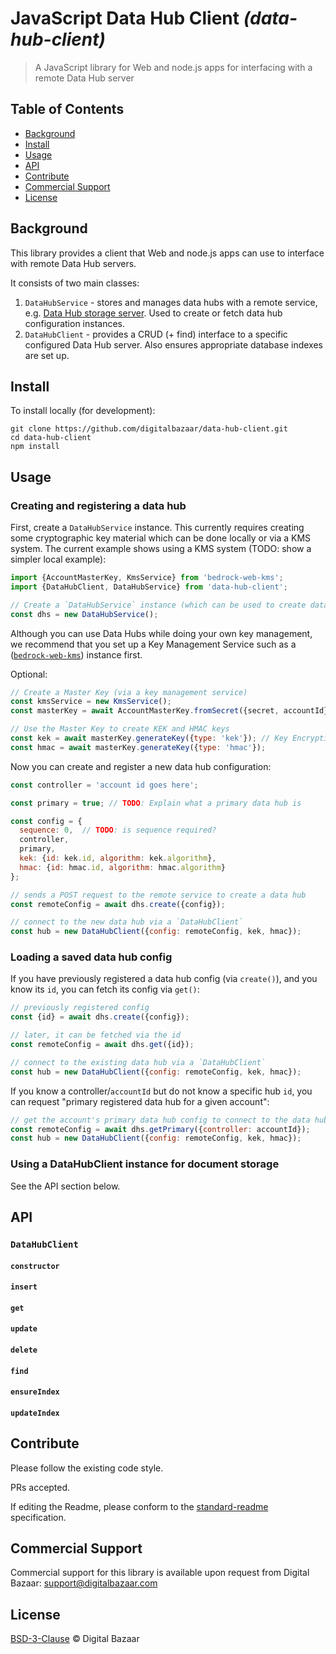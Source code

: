 # JavaScript Data Hub Client _(data-hub-client)_

> A JavaScript library for Web and node.js apps for interfacing with a remote
> Data Hub server

## Table of Contents

- [Background](#background)
- [Install](#install)
- [Usage](#usage)
- [API](#api)
- [Contribute](#contribute)
- [Commercial Support](#commercial-support)
- [License](#license)

## Background

This library provides a client that Web and node.js apps can use to interface
with remote Data Hub servers.

It consists of two main classes:

1. `DataHubService` - stores and manages data hubs with a remote service, e.g.
  [Data Hub storage server](https://github.com/digitalbazaar/bedrock-data-hub-storage).
  Used to create or fetch data hub configuration instances.
2. `DataHubClient` - provides a CRUD (+ find) interface to a specific
  configured Data Hub server. Also ensures appropriate database indexes are
  set up.

## Install

To install locally (for development):

```
git clone https://github.com/digitalbazaar/data-hub-client.git
cd data-hub-client
npm install
```

## Usage

### Creating and registering a data hub

First, create a `DataHubService` instance. This currently requires creating
some cryptographic key material which can be done locally or via a KMS system.
The current example shows using a KMS system (TODO: show a simpler local
example):

```js
import {AccountMasterKey, KmsService} from 'bedrock-web-kms';
import {DataHubClient, DataHubService} from 'data-hub-client';

// Create a `DataHubService` instance (which can be used to create data hubs)
const dhs = new DataHubService();
```

Although you can use Data Hubs while doing your own key management, we
recommend that you set up a Key Management Service such as a
([`bedrock-web-kms`](https://github.com/digitalbazaar/bedrock-web-kms))
instance first.

Optional:

```js
// Create a Master Key (via a key management service)
const kmsService = new KmsService();
const masterKey = await AccountMasterKey.fromSecret({secret, accountId});

// Use the Master Key to create KEK and HMAC keys
const kek = await masterKey.generateKey({type: 'kek'}); // Key Encryption Key
const hmac = await masterKey.generateKey({type: 'hmac'});

```

Now you can create and register a new data hub configuration:

```js
const controller = 'account id goes here';

const primary = true; // TODO: Explain what a primary data hub is

const config = {
  sequence: 0,  // TODO: is sequence required?
  controller,
  primary,
  kek: {id: kek.id, algorithm: kek.algorithm},
  hmac: {id: hmac.id, algorithm: hmac.algorithm}
};

// sends a POST request to the remote service to create a data hub
const remoteConfig = await dhs.create({config});

// connect to the new data hub via a `DataHubClient`
const hub = new DataHubClient({config: remoteConfig, kek, hmac});
```

### Loading a saved data hub config

If you have previously registered a data hub config (via `create()`), and you
know its `id`, you can fetch its config via `get()`:

```js
// previously registered config
const {id} = await dhs.create({config});

// later, it can be fetched via the id
const remoteConfig = await dhs.get({id});

// connect to the existing data hub via a `DataHubClient`
const hub = new DataHubClient({config: remoteConfig, kek, hmac});
```

If you know a controller/`accountId` but do not know a specific hub `id`, you
can request "primary registered data hub for a given account":

```js
// get the account's primary data hub config to connect to the data hub
const remoteConfig = await dhs.getPrimary({controller: accountId});
const hub = new DataHubClient({config: remoteConfig, kek, hmac});
```

### Using a DataHubClient instance for document storage

See the API section below.

## API

### `DataHubClient`

#### `constructor`

#### `insert`

#### `get`

#### `update`

#### `delete`

#### `find`

#### `ensureIndex`

#### `updateIndex`

## Contribute

Please follow the existing code style.

PRs accepted.

If editing the Readme, please conform to the
[standard-readme](https://github.com/RichardLitt/standard-readme) specification.

## Commercial Support

Commercial support for this library is available upon request from
Digital Bazaar: support@digitalbazaar.com

## License

[BSD-3-Clause](LICENSE.md) © Digital Bazaar
